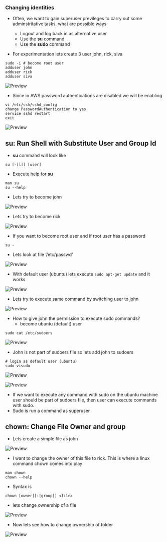 ### Changing identities
* Often, we want to gain superuser previleges to carry out some adminstritative tasks. what are possible ways
    * Logout and log back in as alternative user
    * Use the __su__ command
    * Use the __sudo__ command

* For experimentation lets create 3 user john, rick, siva

```
sudo -i # become root user
adduser john
adduser rick
adduser siva
```

![Preview](./Images/linux37.png)

* Since in AWS password authentications are disabled we will be enabling

```
vi /etc/ssh/sshd_config
change PasswordAuthentication to yes
service sshd restart
exit
```

![Preview](./Images/linux38.png)

## su: Run Shell with Substitute User and Group Id
* __su__ command will look like

```
su [-[l]] [user]
```
* Execute help for __su__

```
man su
su --help
```
* Lets try to become john 

![Preview](./Images/linux39.png)

* Lets try to become rick

![Preview](./Images/linux40.png)

* If you want to become root user and if root user has a password


```
su -
```
* Lets look at file ‘/etc/passwd’

![Preview](./Images/linux41.png)

* With default user (ubuntu) lets execute ``` sudo apt-get update ``` and it works 

![Preview](./Images/linux42.png)

* Lets try to execute same command by switching user to john

![Preview](./Images/linux43.png)

* How to give john the permission to execute sudo commands?
    * become ubuntu (default) user

```
sudo cat /etc/sudoers
```

![Preview](./Images/linux44.png)

* John is not part of sudoers file so lets add john to sudoers

```
# login as default user (ubuntu)
sudo visudo
```
![Preview](./Images/linux45.png)

![Preview](./Images/linux46.png)

* If we want to execute any command with sudo on the ubuntu machine user should be part of sudoers file, then user can execute commands with sudo.
* Sudo is run a command as superuser

## chown: Change File Owner and group
* Lets create a simple file as john 

![Preview](./Images/linux47.png)

* I want to change the owner of this file to rick. This is where a linux command chown comes into play

```
man chown
chown --help
```
* Syntax is

```
chown [owner][:[group]] <file>
```
* lets change ownership of a file 

![Preview](./Images/linux48.png)

* Now lets see how to change ownership of folder 

![Preview](./Images/linux49.png)



